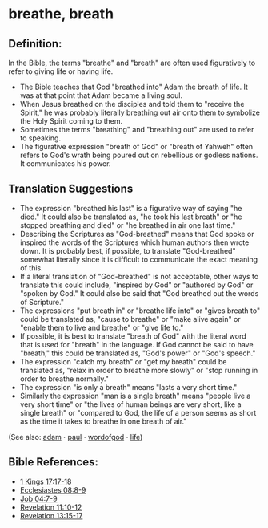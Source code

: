 # breathe, breath #

## Definition: ##

In the Bible, the terms "breathe" and "breath" are often used figuratively to refer to giving life or having life. 

* The Bible teaches that God "breathed into" Adam the breath of life. It was at that point that Adam became a living soul.
* When Jesus breathed on the disciples and told them to "receive the Spirit," he was probably literally breathing out air onto them to symbolize the Holy Spirit coming to them.
* Sometimes the terms "breathing" and "breathing out" are used to refer to speaking.
* The figurative expression "breath of God" or "breath of Yahweh" often refers to God's wrath being poured out on rebellious or godless nations. It communicates his power.

## Translation Suggestions ##

* The expression "breathed his last" is a figurative way of saying "he died." It could also be translated as, "he took his last breath" or "he stopped breathing and died" or "he breathed in air one last time."
* Describing the Scriptures as "God-breathed" means that God spoke or inspired the words of the Scriptures which human authors then wrote down. It is probably best, if possible, to translate "God-breathed" somewhat literally since it is difficult to communicate the exact meaning of this.
* If a literal translation of "God-breathed" is not acceptable, other ways to translate this could include, "inspired by God" or "authored by God" or "spoken by God." It could also be said that "God breathed out the words of Scripture."
* The expressions "put breath in" or "breathe life into" or "gives breath to" could be translated as, "cause to breathe" or "make alive again" or "enable them to live and breathe" or "give life to."
* If possible, it is best to translate "breath of God" with the literal word that is used for "breath" in the language. If God cannot be said to have "breath," this could be translated as, "God's power" or "God's speech."
* The expression "catch my breath" or "get my breath" could be translated as, "relax in order to breathe more slowly" or "stop running in order to breathe normally."
* The expression "is only a breath" means "lasts a very short time."
* Similarly the expression "man is a single breath" means "people live a very short time" or "the lives of human beings are very short, like a single breath" or "compared to God, the life of a person seems as short as the time it takes to breathe in one breath of air."

(See also: [adam](../other/adam.md) **·** [paul](../other/paul.md) **·** [wordofgod](../kt/wordofgod.md) **·** [life](../kt/life.md))

## Bible References: ##

* [1 Kings 17:17-18](https://door43.org/en/bible/notes/1ki/17/17)
* [Ecclesiastes 08:8-9](https://door43.org/en/bible/notes/ecc/08/08)
* [Job 04:7-9](https://door43.org/en/bible/notes/job/04/07)
* [Revelation 11:10-12](https://door43.org/en/bible/notes/rev/11/10)
* [Revelation 13:15-17](https://door43.org/en/bible/notes/rev/13/15)

